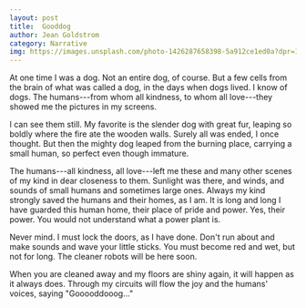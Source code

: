 ```yaml
---
layout: post
title:  Gooddog
author: Jean Goldstrom
category: Narrative
img: https://images.unsplash.com/photo-1426287658398-5a912ce1ed0a?dpr=1&auto=format&fit=crop&w=1500&h=997&q=80&cs=tinysrgb&crop=
---
```


At one time I was a dog. Not an entire dog, of course. But a few cells from the brain of what was called a dog, in the days when dogs lived. I know of dogs. The humans---from whom all kindness, to whom all love---they showed me the pictures in my screens.

I can see them still. My favorite is the slender dog with great fur, leaping so boldly where the fire ate the wooden walls. Surely all was ended, I once thought. But then the mighty dog leaped from the burning place, carrying a small human, so perfect even though immature.

The humans---all kindness, all love---left me these and many other scenes of my kind in dear closeness to them. Sunlight was there, and winds, and sounds of small humans and sometimes large ones. Always my kind strongly saved the humans and their homes, as I am. It is long and long I have guarded this human home, their place of pride and power. Yes, their power. You would not understand what a power plant is.

Never mind. I must lock the doors, as I have done. Don't run about and make sounds and wave your little sticks. You must become red and wet, but not for long. The cleaner robots will be here soon.

When you are cleaned away and my floors are shiny again, it will happen as it always does. Through my circuits will flow the joy and the humans' voices, saying "Gooooddooog..."
